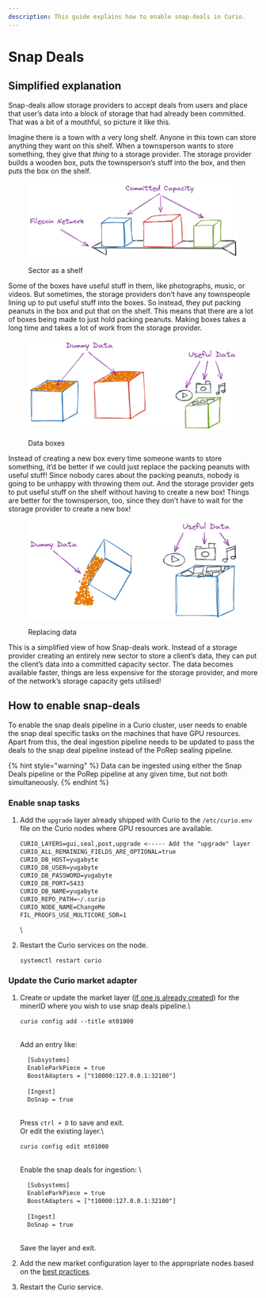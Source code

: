 ```yaml
---
description: This guide explains how to enable snap-deals in Curio.
---
```


# Snap Deals

## Simplified explanation

Snap-deals allow storage providers to accept deals from users and place that user’s data into a block of storage that had already been committed. That was a bit of a mouthful, so picture it like this.

Imagine there is a town with a very long shelf. Anyone in this town can store anything they want on this shelf. When a townsperson wants to store something, they give that _thing_ to a storage provider. The storage provider builds a wooden box, puts the townsperson’s stuff into the box, and then puts the box on the shelf.

<figure><img src=".gitbook/assets/shelf.png" alt="A shelf representing the Filecoin network."><figcaption><p>Sector as a shelf</p></figcaption></figure>

Some of the boxes have useful stuff in them, like photographs, music, or videos. But sometimes, the storage providers don’t have any townspeople lining up to put useful stuff into the boxes. So instead, they put packing peanuts in the box and put that on the shelf. This means that there are a lot of boxes being made to just hold packing peanuts. Making boxes takes a long time and takes a lot of work from the storage provider.

<figure><img src=".gitbook/assets/data-types.png" alt="Types of data in a Filecoin sector."><figcaption><p>Data boxes</p></figcaption></figure>

Instead of creating a new box every time someone wants to store something, it’d be better if we could just replace the packing peanuts with useful stuff! Since nobody cares about the packing peanuts, nobody is going to be unhappy with throwing them out. And the storage provider gets to put useful stuff on the shelf without having to create a new box! Things are better for the townsperson, too, since they don’t have to wait for the storage provider to create a new box!

<figure><img src=".gitbook/assets/emptying-boxes.png" alt="Emptying sectors of dummy data to fill them with real data."><figcaption><p>Replacing data</p></figcaption></figure>

This is a simplified view of how Snap-deals work. Instead of a storage provider creating an entirely new sector to store a client’s data, they can put the client’s data into a committed capacity sector. The data becomes available faster, things are less expensive for the storage provider, and more of the network’s storage capacity gets utilised!

## How to enable snap-deals

To enable the snap deals pipeline in a Curio cluster, user needs to enable the snap deal specific tasks on the machines that have GPU resources. Apart from this, the deal ingestion pipeline needs to be updated to pass the deals to the snap deal pipeline instead of the PoRep sealing pipeline.

{% hint style="warning" %}
Data can be ingested using either the Snap Deals pipeline or the PoRep pipeline at any given time, but not both simultaneously.
{% endhint %}

### Enable snap tasks

1.  Add the `upgrade` layer already shipped with Curio to the `/etc/curio.env` file on the Curio nodes where GPU resources are available.\
    &#x20;

    ```
    CURIO_LAYERS=gui,seal,post,upgrade <----- Add the "upgrade" layer
    CURIO_ALL_REMAINING_FIELDS_ARE_OPTIONAL=true
    CURIO_DB_HOST=yugabyte
    CURIO_DB_USER=yugabyte
    CURIO_DB_PASSWORD=yugabyte
    CURIO_DB_PORT=5433
    CURIO_DB_NAME=yugabyte
    CURIO_REPO_PATH=~/.curio
    CURIO_NODE_NAME=ChangeMe
    FIL_PROOFS_USE_MULTICORE_SDR=1
    ```

    \

2.  Restart the Curio services on the node.\
    &#x20;

    ```
    systemctl restart curio
    ```



### Update the Curio market adapter

1.  Create or update the market layer ([if one is already created](enabling-market.md#enable-market-adapter-in-curio)) for the minerID where you wish to use snap deals pipeline.\


    ```shell
    curio config add --title mt01000
    ```

    &#x20;\
    Add an entry like:\
    &#x20;

    ```
      [Subsystems]
      EnableParkPiece = true
      BoostAdapters = ["t10000:127.0.0.1:32100"]
      
      [Ingest]
      DoSnap = true
    ```

    \
    Press `ctrl + D` to save and exit.\
    Or edit the existing layer.\


    ```shell
    curio config edit mt01000
    ```

    &#x20;\
    Enable the snap deals for ingestion: \


    ```
      [Subsystems]
      EnableParkPiece = true
      BoostAdapters = ["t10000:127.0.0.1:32100"]
      
      [Ingest]
      DoSnap = true
    ```

    \
    Save the layer and exit.&#x20;

    &#x20;
2. Add the new market configuration layer to the appropriate nodes based on the [best practices](best-practices.md).
3. Restart the Curio service.
